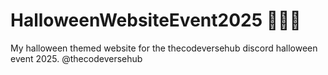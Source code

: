 # HalloweenWebsiteEvent2025 🎃🦇👻
My halloween themed website for the thecodeversehub discord halloween event 2025.
@thecodeversehub